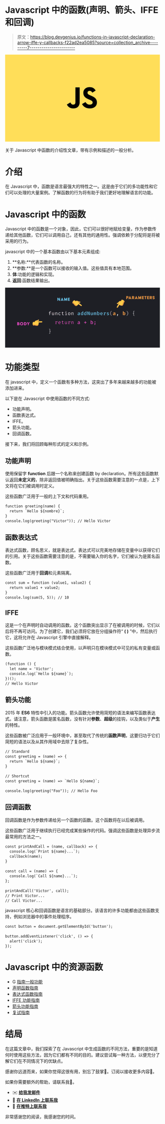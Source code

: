 # Javascript 中的函数(声明、箭头、IFFE 和回调)

> 原文：<https://blog.devgenius.io/functions-in-javascript-declaration-arrow-iffe-y-callbacks-f22ad2ea5085?source=collection_archive---------7----------------------->

![](img/b685fe7289ae131b2a20a695661d1e33.png)

关于 Javascript 中函数的介绍性文章，带有示例和描述的一般分析。

# 介绍

在 Javascript 中，函数是语言最强大的特性之一。这是由于它们的多功能性和它们可以处理的大量案例。了解函数的行为将有助于我们更好地理解语言的功能。

# Javascript 中的函数

Javascript 中的函数是一个对象，因此，它们可以很好地赋给变量，作为参数传递给其他函数，它们可以调用自己，还有其他的通用性。强调依赖于分配将是将被采用的行为。

javascript 中的一个基本函数由以下基本元素组成:

1.  **名称:**代表函数的名称。
2.  **参数:**是一个函数可以接收的输入值。这些值具有本地范围。
3.  **体**:功能的逻辑和实现。
4.  **返回**:函数结果输出。

![](img/b9e07e5b707a0905351fde8e13c5d3d7.png)

# 功能类型

在 javascript 中，定义一个函数有多种方法，这突出了多年来越来越多的功能被添加进来。

以下是在 Javascript 中使用函数的不同方式:

*   功能声明。
*   函数表达式。
*   IFFE。
*   箭头功能。
*   回调函数。

接下来，我们将回顾每种形式的定义和示例。

## 功能声明

使用保留字 **function** 后跟一个名称来创建函数 by declaration。所有这些函数默认返回**未定义的**，除非返回值被明确指出。关于这些函数需要注意的一点是，上下文将在它们被调用时定义。

这些函数广泛用于一般的上下文和代码重用。

```
function greeting(name) {
  return `Hello ${nombre}`;
}
console.log(greeting("Victor")); // Hello Victor
```

## 函数表达式

表达式函数，顾名思义，就是表达式。表达式可以完美地存储在变量中以获得它们的引用。关于这些函数需要注意的是，不需要输入你的名字，它们被认为是匿名函数。

这些函数广泛用于**回调**和元素隔离。

```
const sum = function (value1, value2) {
  return value1 + value2;
}
console.log(sum(5, 5)); // 10
```

## IFFE

这是一个在声明时自动调用的函数。这个函数突出显示了在被调用的时候，它们以后将不再可访问。为了创建它，我们必须将它放在分组操作符“ **( )** ”中，然后执行它，这将允许在 Javascript 引擎中直接解释。

这些函数广泛地与模块模式结合使用，以声明只在模块模式中可见的私有变量或函数。

```
(function () {
  let name = 'Victor';
  console.log(`Hello ${name}`);
})();
// Hello Victor
```

## 箭头功能

2015 年 **ES6** 特性中引入的功能。箭头函数允许使用简短的语法来编写函数表达式。请注意，箭头函数是匿名函数，没有针对**参数**、**超级**的挂钩，以及类似于**产生**的特性。

这些函数被广泛应用于一般环境中，甚至取代了传统的**函数声明**，这要归功于它们简短的语法以及从其作用域中去除了复杂性。

```
// Standard
const greeting = (name) => {  
  return `Hello ${name}`; 
}

// Shortcut
const greeting = (name) => `Hello ${name}`;

console.log(greeting("Foo")); // Hello Foo
```

## 回调函数

回调函数是作为参数传递给另一个函数的函数。这个函数将在以后被调用。

这些函数广泛用于继续执行已经完成某些操作的代码。强调这些函数是处理异步流最常用的方法之一。

```
const printAndCall = (name, callback) => {
  console.log(`Print ${name}...`);
  callback(name);
}

const call = (name) => {
  console.log(`Call ${name}...`);
};

printAndCall('Victor', call);
// Print Victor...
// Call Victor...
```

javascript 核心和回调函数是语言的基础部分。该语言的许多功能都由这些函数支持，例如浏览器中的事件处理程序。

```
const button = document.getElementById('button');

button.addEventListener('click', () => {
  alert('click');
});
```

# Javascript 中的资源函数

*   G [指南一般功能](https://developer.mozilla.org/en-US/docs/Web/JavaScript/Guide/Functions)
*   [声明函数指南](https://developer.mozilla.org/en-US/docs/Web/JavaScript/Reference/Statements/function)
*   [表达式函数指南](https://developer.mozilla.org/en-US/docs/Web/JavaScript/Reference/Operators/function)
*   [IFFE 功能指南](https://developer.mozilla.org/en-US/docs/Glossary/IIFE)
*   [箭头功能指南](https://developer.mozilla.org/en-US/docs/Web/JavaScript/Reference/Functions/Arrow_functions)
*   [复试指南](https://developer.mozilla.org/en-US/docs/Glossary/Callback_function)

# 结局

在这篇文章中，我们探索了在 Javascript 中生成函数的不同方法，重要的是知道何时使用这些方法，因为它们都有不同的目的。建议尝试每一种方法，以便充分了解它们在不同情况下的优缺点。

感谢你远道而来，如果你觉得这很有用，别忘了鼓掌👏。订阅以接收更多内容🔔。

如果你需要额外的帮助，请联系我🤠。

*   ✉️ [**给我发邮件**](mailto:dcortes.net@gmail.com)
*   🤝 [**在 LinkedIn 上联系我**](https://www.linkedin.com/in/dcortesnet/)
*   📮 [**在推特上联系我**](https://twitter.com/dcortes_net)

非常感谢您的阅读，我感谢您的时间。